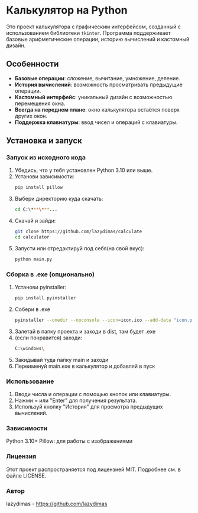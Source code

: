 # Калькулятор на Python

Это проект калькулятора с графическим интерфейсом, созданный с использованием библиотеки `tkinter`. Программа поддерживает базовые арифметические операции, историю вычислений и кастомный дизайн.

## Особенности
- **Базовые операции**: сложение, вычитание, умножение, деление.
- **История вычислений**: возможность просматривать предыдущие операции.
- **Кастомный интерфейс**: уникальный дизайн с возможностью перемещения окна.
- **Всегда на переднем плане**: окно калькулятора остаётся поверх других окон.
- **Поддержка клавиатуры**: ввод чисел и операций с клавиатуры.

## Установка и запуск

### Запуск из исходного кода
1. Убедись, что у тебя установлен Python 3.10 или выше.
2. Установи зависимости:
   ```bash
   pip install pillow
3. Выбери директорию куда скачать:
   ```bash
   cd C:\***\***...
5. Скачай и зайди:
   ```bash
   git clone https://github.com/lazydimas/calculate
   cd calculator
6. Запусти или отредактируй под себя(на свой вкус):
   ```bash
   python main.py

### Сборка в .exe (опционально)
1. Установи pyinstaller:
   ```bash
   pip install pyinstaller
3. Собери в .exe
   ```bash
   pyinstaller --onedir --noconsole --icon=icon.ico --add-data "icon.png;." main.py
5. Залетай в папку проекта и заходи в dist, там будет .exe
6. (если понравится) заходи:
   ```bash
   C:\windows\
8. Закидывай туда папку main и заходи
9. Переименуй main.exe в калькулятор и добавляй в пуск

### Использование
1. Вводи числа и операции с помощью кнопок или клавиатуры.
2. Нажми = или "Enter" для получения результата.
3. Используй кнопку "История" для просмотра предыдущих вычислений.

### Зависимости
Python 3.10+
Pillow: для работы с изображениями

### Лицензия
Этот проект распространяется под лицензией MIT. Подробнее см. в файле LICENSE.

### Автор
lazydimas - https://github.com/lazydimas
